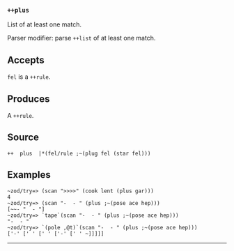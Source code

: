 
### `++plus`

List of at least one match.

Parser modifier: parse `++list` of at least one match.

Accepts
-------

`fel` is a `++rule`.

Produces
--------

A `++rule`.

Source
------

    ++  plus  |*(fel/rule ;~(plug fel (star fel)))


Examples
--------
    
    ~zod/try=> (scan ">>>>" (cook lent (plus gar)))
    4
    ~zod/try=> (scan "-  - " (plus ;~(pose ace hep)))
    [~~- "  - "]
    ~zod/try=> `tape`(scan "-  - " (plus ;~(pose ace hep)))
    "-  - "
    ~zod/try=> `(pole ,@t)`(scan "-  - " (plus ;~(pose ace hep)))
    ['-' [' ' [' ' ['-' [' ' ~]]]]]



***
